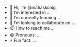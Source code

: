 - 👋 Hi, I’m @matiaskonig
- 👀 I’m interested in ...
- 🌱 I’m currently learning ...
- 💞️ I’m looking to collaborate on ...
- 📫 How to reach me ...
- 😄 Pronouns: ...
- ⚡ Fun fact: ...

<!---
matiaskonig/matiaskonig is a ✨ special ✨ repository because its `README.md` (this file) appears on your GitHub profile.
You can click the Preview link to take a look at your changes.
--->
